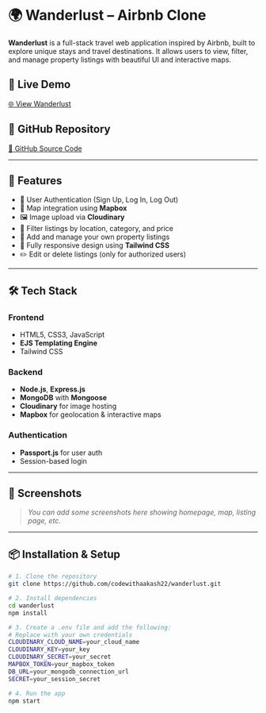 # 🌍 Wanderlust – Airbnb Clone

**Wanderlust** is a full-stack travel web application inspired by Airbnb, built to explore unique stays and travel destinations. It allows users to view, filter, and manage property listings with beautiful UI and interactive maps.

## 🔗 Live Demo
[🌐 View Wanderlust](https://wanderlust-wtet.onrender.com/listings)

## 📁 GitHub Repository
[📂 GitHub Source Code](https://github.com/codewithaakash22/wanderlust)

---

## 🚀 Features

- 🔐 User Authentication (Sign Up, Log In, Log Out)
- 🧭 Map integration using **Mapbox**
- 🖼️ Image upload via **Cloudinary**
- 📂 Filter listings by location, category, and price
- 🏡 Add and manage your own property listings
- 📱 Fully responsive design using **Tailwind CSS**
- ✏️ Edit or delete listings (only for authorized users)

---

## 🛠️ Tech Stack

### Frontend
- HTML5, CSS3, JavaScript
- **EJS Templating Engine**
- Tailwind CSS

### Backend
- **Node.js**, **Express.js**
- **MongoDB** with **Mongoose**
- **Cloudinary** for image hosting
- **Mapbox** for geolocation & interactive maps

### Authentication
- **Passport.js** for user auth
- Session-based login

---

## 📸 Screenshots

> *You can add some screenshots here showing homepage, map, listing page, etc.*

---

## 📦 Installation & Setup

```bash
# 1. Clone the repository
git clone https://github.com/codewithaakash22/wanderlust.git

# 2. Install dependencies
cd wanderlust
npm install

# 3. Create a .env file and add the following:
# Replace with your own credentials
CLOUDINARY_CLOUD_NAME=your_cloud_name
CLOUDINARY_KEY=your_key
CLOUDINARY_SECRET=your_secret
MAPBOX_TOKEN=your_mapbox_token
DB_URL=your_mongodb_connection_url
SECRET=your_session_secret

# 4. Run the app
npm start
